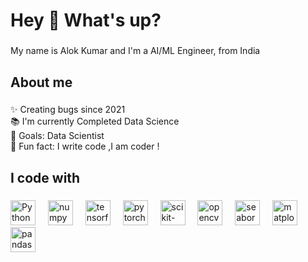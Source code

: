 <h1 align="left">Hey 👋 What's up?</h1>

###

<p align="left">My name is Alok Kumar and I'm a AI/ML Engineer, from India</p>

###

<h2 align="left">About me</h2>

###

<p align="left">✨ Creating bugs since 2021<br>📚 I'm currently Completed Data Science<br>🎯 Goals: Data Scientist<br>🎲 Fun fact: I write code ,I am coder !</p>

###

<h2 align="left">I code with</h2>

###

<div align="left">
  <img src="https://upload.wikimedia.org/wikipedia/commons/thumb/c/c3/Python-logo-notext.svg/1869px-Python-logo-notext.svg.png" height="40" alt="Python logo"  />
  <img width="12" />
  <img src="https://upload.wikimedia.org/wikipedia/commons/thumb/3/31/NumPy_logo_2020.svg/1200px-NumPy_logo_2020.svg.png" height="40" alt="numpy logo"  />
  <img width="12" />
  <img src="https://upload.wikimedia.org/wikipedia/commons/thumb/a/ab/TensorFlow_logo.svg/2560px-TensorFlow_logo.svg.png" height="40" alt="tensorflow logo"  />
  <img width="12" />
  <img src="https://upload.wikimedia.org/wikipedia/commons/thumb/1/10/PyTorch_logo_icon.svg/1200px-PyTorch_logo_icon.svg.png" height="40" alt="pytorch logo"  />
  <img width="12" />
  <img src="https://upload.wikimedia.org/wikipedia/commons/thumb/0/05/Scikit_learn_logo_small.svg/1280px-Scikit_learn_logo_small.svg.png" height="40" alt="scikit-learn logo"  />
  <img width="12" />
  <img src="https://upload.wikimedia.org/wikipedia/commons/3/32/OpenCV_Logo_with_text_svg_version.svg" height="40" alt="opencv logo"  />
  <img width="12" />
  <img src="https://seaborn.pydata.org/_images/logo-tall-lightbg.svg" height="40" alt="seaborn logo"  />
  <img width="12" />
  <img src="https://upload.wikimedia.org/wikipedia/commons/thumb/0/01/Created_with_Matplotlib-logo.svg/1200px-Created_with_Matplotlib-logo.svg.png" height="40" alt="matplotlib logo"  />
  <img width="12" />
  <img src="https://upload.wikimedia.org/wikipedia/commons/thumb/e/ed/Pandas_logo.svg/2560px-Pandas_logo.svg.png" height="40" alt="pandas logo"  />
</div>

###

<!-- <br clear="both">

<img src="https://raw.githubusercontent.com/maurodesouza/maurodesouza/output/snake.svg" alt="Snake animation" /> -->

###